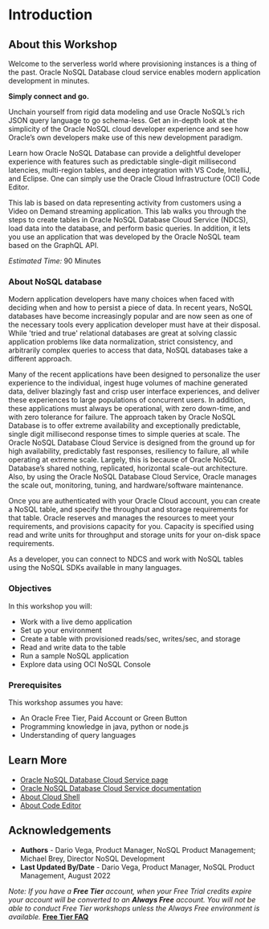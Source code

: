 # Introduction

## About this Workshop

Welcome to the serverless world where provisioning instances is a thing of the past. Oracle NoSQL Database cloud service enables modern application development in minutes.

**Simply connect and go.**

Unchain yourself from rigid data modeling and use Oracle NoSQL’s rich JSON query language to go schema-less. Get an in-depth look at the simplicity of the Oracle NoSQL cloud developer experience and see how Oracle’s own developers make use of this new development paradigm.

Learn how Oracle NoSQL Database can provide a delightful developer experience with features such as predictable single-digit millisecond latencies, multi-region tables, and deep integration with VS Code, IntelliJ, and Eclipse. One can simply use the Oracle Cloud Infrastructure (OCI) Code Editor.

This lab is based on data representing activity from customers using a Video on Demand streaming application. This lab walks you through the steps to create tables in Oracle NoSQL Database Cloud Service (NDCS), load data into the database, and perform basic queries. In addition, it lets you use an application that was developed by the Oracle NoSQL team based on the GraphQL API.

_Estimated Time:_ 90 Minutes


### About NoSQL database
Modern application developers have many choices when faced with deciding when and how to persist a piece of data. In recent years, NoSQL databases have become increasingly popular and are now seen as one of the necessary tools every application developer must have at their disposal. While 'tried and true' relational databases are great at solving classic application problems like data normalization, strict consistency, and arbitrarily complex queries to access that data, NoSQL databases take a different approach.

Many of the recent applications have been designed to personalize the user experience to the individual, ingest huge volumes of machine generated data, deliver blazingly fast and crisp user interface experiences, and deliver these experiences to large populations of concurrent users. In addition, these applications must always be operational, with zero down-time, and with zero tolerance for failure. The approach taken by Oracle NoSQL Database is to offer extreme availability and exceptionally predictable, single digit millisecond response times to simple queries at scale. The Oracle NoSQL Database Cloud Service is designed from the ground up for high availability, predictably fast responses, resiliency to failure, all while operating at extreme scale. Largely, this is because of Oracle NoSQL Database’s shared nothing, replicated, horizontal scale-out architecture. Also, by using the Oracle NoSQL Database Cloud Service, Oracle manages the scale out, monitoring, tuning, and hardware/software maintenance.

Once you are authenticated with your Oracle Cloud account, you can create a NoSQL table, and specify the throughput and storage requirements for that table. Oracle reserves and manages the resources to meet your requirements, and provisions capacity for you. Capacity is specified using read and write units for throughput and storage units for your on-disk space requirements.

As a developer, you can connect to NDCS and work with NoSQL tables using the NoSQL SDKs available in many languages.


### Objectives

In this workshop you will:
  * Work with a live demo application
  * Set up your environment
  * Create a table with provisioned reads/sec, writes/sec, and
  storage
  * Read and write data to the table
  * Run a sample NoSQL application
  * Explore data using OCI NoSQL Console

### Prerequisites

This workshop assumes you have:
  * An Oracle Free Tier, Paid Account or Green Button
  * Programming knowledge in java, python or node.js
  * Understanding of query languages


## Learn More

* [Oracle NoSQL Database Cloud Service page](https://www.oracle.com/database/nosql-cloud.html)
* [Oracle NoSQL Database Cloud Service documentation](https://docs.oracle.com/en/cloud/paas/nosql-cloud/index.html)
* [About Cloud Shell](https://docs.oracle.com/en-us/iaas/Content/API/Concepts/cloudshellintro.htm)
* [About Code Editor](https://docs.oracle.com/en-us/iaas/Content/API/Concepts/code_editor_intro.htm)

## Acknowledgements
* **Authors** - Dario Vega, Product Manager, NoSQL Product Management; Michael Brey, Director NoSQL Development
* **Last Updated By/Date** - Dario Vega, Product Manager, NoSQL Product Management, August 2022

*Note: If you have a **Free Tier**  account, when your Free Trial credits expire your account will be converted to an **Always Free** account. You will not be able to conduct Free Tier workshops unless the Always Free environment is available.* **[Free Tier FAQ](https://www.oracle.com/cloud/free/faq.html)**
